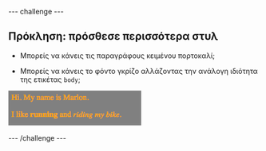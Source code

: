 \--- challenge \---

## Πρόκληση: πρόσθεσε περισσότερα στυλ

+ Μπορείς να κάνεις τις παραγράφους κειμένου πορτοκαλί;

+ Μπορείς να κάνεις το φόντο γκρίζο αλλάζοντας την ανάλογη ιδιότητα της ετικέτας `body`;

![screenshot](images/birthday-more-style.png)

\--- /challenge \---
